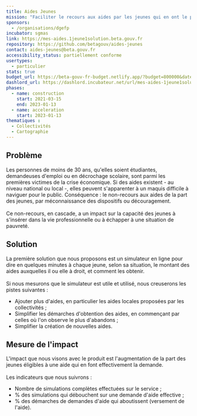 ```yaml
---
title: Aides Jeunes
mission: "Faciliter le recours aux aides par les jeunes qui en ont le plus besoin "
sponsors:
  - /organisations/dgefp
incubator: sgmas
link: https://mes-aides.1jeune1solution.beta.gouv.fr
repository: https://github.com/betagouv/aides-jeunes
contact: aides-jeunes@beta.gouv.fr
accessibility_status: partiellement conforme
usertypes:
  - particulier
stats: true
budget_url: https://beta-gouv-fr-budget.netlify.app/?budget=800000&date=2022-07-13&start=2021-03-15&startup=Aides+Jeunes&startupId=aides.jeunes
dashlord_url: https://dashlord.incubateur.net/url/mes-aides-1jeune1solution-beta-gouv-fr/
phases:
  - name: construction
    start: 2021-03-15
    end: 2023-01-13
  - name: acceleration
    start: 2023-01-13
thematiques : 
  - Collectivités
  - Cartographie
---
```

## Problème

Les personnes de moins de 30 ans, qu'elles soient étudiantes, demandeuses d'emploi ou en décrochage scolaire, sont parmi les premières victimes de la crise économique. Si des aides existent - au niveau national ou local -, elles peuvent s'apparenter à un maquis difficile à naviguer pour le public. Conséquence : le non-recours aux aides de la part des jeunes, par méconnaissance des dispositifs ou découragement. \
\
Ce non-recours, en cascade, a un impact sur la capacité des jeunes à s'insérer dans la vie professionnelle ou à échapper à une situation de pauvreté. 

## Solution

La première solution que nous proposons est un simulateur en ligne pour dire en quelques minutes à chaque jeune, selon sa situation, le montant des aides auxquelles il ou elle à droit, et comment les obtenir. \
\
Si nous mesurons que le simulateur est utile et utilisé, nous creuserons les pistes suivantes : 

* Ajouter plus d'aides, en particulier les aides locales proposées par les collectivités ; 
* Simplifier les démarches d'obtention des aides, en commençant par celles où l'on observe le plus d'abandons ;
* Simplifier la création de nouvelles aides. 

## Mesure de l'impact

L'impact que nous visons avec le produit est l'augmentation de la part des jeunes éligibles à une aide qui en font effectivement la demande. \
\
Les indicateurs que nous suivrons : 

* Nombre de simulations complètes effectuées sur le service ;
* % des simulations qui débouchent sur une demande d'aide effective ;
* % des démarches de demandes d'aide qui aboutissent (versement de l'aide).
